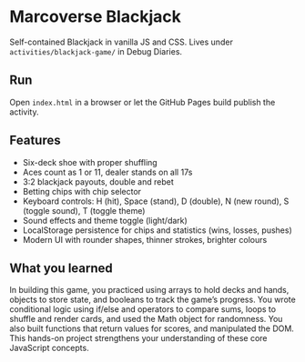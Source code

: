 # Marcoverse Blackjack

Self-contained Blackjack in vanilla JS and CSS. Lives under `activities/blackjack-game/` in Debug Diaries.

## Run
Open `index.html` in a browser or let the GitHub Pages build publish the activity.

## Features
- Six-deck shoe with proper shuffling
- Aces count as 1 or 11, dealer stands on all 17s
- 3:2 blackjack payouts, double and rebet
- Betting chips with chip selector
- Keyboard controls: H (hit), Space (stand), D (double), N (new round), S (toggle sound), T (toggle theme)
- Sound effects and theme toggle (light/dark)
- LocalStorage persistence for chips and statistics (wins, losses, pushes)
- Modern UI with rounder shapes, thinner strokes, brighter colours

## What you learned
In building this game, you practiced using arrays to hold decks and hands, objects to store state, and booleans to track the game’s progress. You wrote conditional logic using if/else and operators to compare sums, loops to shuffle and render cards, and used the Math object for randomness. You also built functions that return values for scores, and manipulated the DOM. This hands-on project strengthens your understanding of these core JavaScript concepts.
